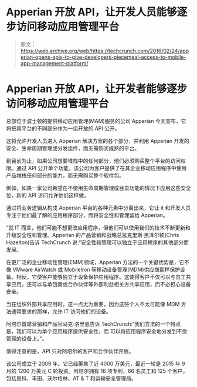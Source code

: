 # Apperian 开放 API，让开发人员能够逐步访问移动应用管理平台 

> 原文：<https://web.archive.org/web/https://techcrunch.com/2016/02/24/apperian-opens-apis-to-give-developers-piecemeal-access-to-mobile-app-management-platform/>

# Apperian 开放 API，让开发者能够逐步访问移动应用管理平台

总部位于波士顿的提供移动应用管理(MAM)服务的公司 Apperian 今天宣布，它将把其平台的不同部分作为一组开放的 API 公开。

这将允许开发人员进入 Apperian 解决方案的各个部分，并利用 Apperian 开发的安全、生命周期管理或分发组件，而无需购买成熟的平台。

到目前为止，如果公司想要堆栈中的任何部分，他们必须购买整个平台的访问权限。通过 API 公开单个功能，该公司为客户提供了在其企业移动应用程序中使用产品堆栈任何部分的能力，而无需购买整个软件包。

例如，如果一家公司希望在不使用生命周期管理或目录功能的情况下应用这些安全位，新的 API 访问允许他们这样做。

通过将业务逻辑从构成 Apperian 平台的各种元素中分离出来，它让 it 和开发人员专注于他们最了解的应用程序部分，而将安全性和管理留给 Apperian。

“就 IT 而言，他们可能不想更改应用程序，但他们可以使用我们的技术不断更新和升级安全性和管理。Apperian 的产品营销和战略总监克里斯·黑泽尔顿(Chris Hazelton)告诉 TechCrunch 说:“安全性和管理可以独立于应用程序的其他部分而发展。

在更广泛的企业移动性管理(EMM)领域，Apperian 方法的一个关键优势是，它不像 VMware AirWatch 或 MobileIron 等移动设备管理(MDM)供应商那样保护设备。相反，它使客户能够独立于设备保护应用程序。这使得客户不仅可以与员工共享应用，还可以与承包商或合作伙伴等外部利益相关方共享应用，而不必担心设备安全。

当在组织外部共享应用时，这一点尤为重要，因为这些个人不太可能像 MDM 方法通常要求的那样，允许 IT 访问他们的设备。

阿培尔首席营销和产品官马克·洛里恩告诉 TechCrunch:“我们方法的一个特点是，我们可以为单个应用程序提供安全性，而
可以将应用程序安全地分发到不受管理的设备上。”。

值得注意的是，API 只对阿培尔的客户和合作伙伴开放。

该公司成立于 2009 年。它已经筹集了近 4000 万美元，最近一轮是 2015 年 9 月的 1200 万美元 C 轮投资。阿培尔拥有 16 项专利，66 名员工和 125 个客户，包括思科、丰田、沃尔格林、AT & T 和运输安全管理局。